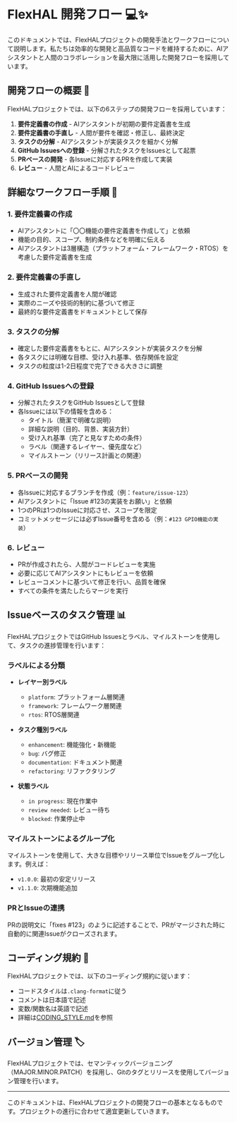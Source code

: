 # FlexHAL 開発フロー 💻✨

このドキュメントでは、FlexHALプロジェクトの開発手法とワークフローについて説明します。私たちは効率的な開発と高品質なコードを維持するために、AIアシスタントと人間のコラボレーションを最大限に活用した開発フローを採用しています。

## 開発フローの概要 🔄

FlexHALプロジェクトでは、以下の6ステップの開発フローを採用しています：

1. **要件定義書の作成** - AIアシスタントが初期の要件定義書を生成
2. **要件定義書の手直し** - 人間が要件を確認・修正し、最終決定
3. **タスクの分解** - AIアシスタントが実装タスクを細かく分解
4. **GitHub Issuesへの登録** - 分解されたタスクをIssuesとして起票
5. **PRベースの開発** - 各Issueに対応するPRを作成して実装
6. **レビュー** - 人間とAIによるコードレビュー

## 詳細なワークフロー手順 📝

### 1. 要件定義書の作成
- AIアシスタントに「〇〇機能の要件定義書を作成して」と依頼
- 機能の目的、スコープ、制約条件などを明確に伝える
- AIアシスタントは3層構造（プラットフォーム・フレームワーク・RTOS）を考慮した要件定義書を生成

### 2. 要件定義書の手直し
- 生成された要件定義書を人間が確認
- 実際のニーズや技術的制約に基づいて修正
- 最終的な要件定義書をドキュメントとして保存

### 3. タスクの分解
- 確定した要件定義書をもとに、AIアシスタントが実装タスクを分解
- 各タスクには明確な目標、受け入れ基準、依存関係を設定
- タスクの粒度は1-2日程度で完了できる大きさに調整

### 4. GitHub Issuesへの登録
- 分解されたタスクをGitHub Issuesとして登録
- 各Issueには以下の情報を含める：
  - タイトル（簡潔で明確な説明）
  - 詳細な説明（目的、背景、実装方針）
  - 受け入れ基準（完了と見なすための条件）
  - ラベル（関連するレイヤー、優先度など）
  - マイルストーン（リリース計画との関連）

### 5. PRベースの開発
- 各Issueに対応するブランチを作成（例：`feature/issue-123`）
- AIアシスタントに「Issue #123の実装をお願い」と依頼
- 1つのPRは1つのIssueに対応させ、スコープを限定
- コミットメッセージには必ずIssue番号を含める（例：`#123 GPIO機能の実装`）

### 6. レビュー
- PRが作成されたら、人間がコードレビューを実施
- 必要に応じてAIアシスタントにもレビューを依頼
- レビューコメントに基づいて修正を行い、品質を確保
- すべての条件を満たしたらマージを実行

## Issueベースのタスク管理 📊

FlexHALプロジェクトではGitHub Issuesとラベル、マイルストーンを使用して、タスクの進捗管理を行います：

### ラベルによる分類

- **レイヤー別ラベル**
  - `platform`: プラットフォーム層関連
  - `framework`: フレームワーク層関連
  - `rtos`: RTOS層関連

- **タスク種別ラベル**
  - `enhancement`: 機能強化・新機能
  - `bug`: バグ修正
  - `documentation`: ドキュメント関連
  - `refactoring`: リファクタリング

- **状態ラベル**
  - `in progress`: 現在作業中
  - `review needed`: レビュー待ち
  - `blocked`: 作業停止中

### マイルストーンによるグループ化

マイルストーンを使用して、大きな目標やリリース単位でIssueをグループ化します。例えば：

- `v1.0.0`: 最初の安定リリース
- `v1.1.0`: 次期機能追加

### PRとIssueの連携

PRの説明文に「fixes #123」のように記述することで、PRがマージされた時に自動的に関連Issueがクローズされます。

## コーディング規約 🧩

FlexHALプロジェクトでは、以下のコーディング規約に従います：

- コードスタイルは`.clang-format`に従う
- コメントは日本語で記述
- 変数/関数名は英語で記述
- 詳細は[CODING_STYLE.md](./CODING_STYLE.md)を参照

## バージョン管理 🏷️

FlexHALプロジェクトでは、セマンティックバージョニング（MAJOR.MINOR.PATCH）を採用し、Gitのタグとリリースを使用してバージョン管理を行います。

---

このドキュメントは、FlexHALプロジェクトの開発フローの基本となるものです。プロジェクトの進行に合わせて適宜更新していきます。
